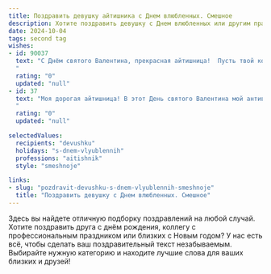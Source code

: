 ```yaml
---
title: Поздравить девушку айтишника с Днем влюбленных. Смешное
description: Хотите поздравить девушку с Днем влюбленных или другим праздником? Наш ИИ создаст незабываемое поздравление, а вы обязательно выделитесь среди других.  
date: 2024-10-04
tags: second tag
wishes:
- id: 90037
  text: "С Днём святого Валентина, прекрасная айтишница!  Пусть твой код всегда компилируется без ошибок, а сердце — только от любви!  Надеюсь, твой сегодняшний баг — это всего лишь избыток романтики, а не критическая ошибка в системе отношений. 😉
  "
  rating: "0"
  updated: "null"
- id: 37
  text: "Моя дорогая айтишница! В этот День святого Валентина мой антивирус удалил все подозрительные файлы, кроме одного...  того, что заставляет моё сердце биться с частотой разогнанного процессора при виде тебя!  С праздником!
  "
  rating: "0"
  updated: "null"

selectedValues:
  recipients: "devushku"
  holidays: "s-dnem-vlyublennih"
  professions: "aitishnik"
  style: "smeshnoje"

links:
- slug: "pozdravit-devushku-s-dnem-vlyublennih-smeshnoje"
  title: "Поздравить девушку с Днем влюбленных. Смешное"
---
```


Здесь вы найдете отличную подборку поздравлений на любой случай.
Хотите поздравить друга с днём рождения, коллегу с профессиональным праздником или близких с Новым годом? У нас есть всё, чтобы сделать ваш поздравительный текст незабываемым. Выбирайте нужную категорию и находите лучшие слова для ваших близких и друзей!
